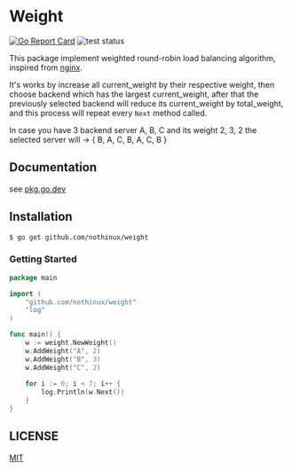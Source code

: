 # Weight
[![Go Report Card](https://goreportcard.com/badge/github.com/nothinux/weight)](https://goreportcard.com/report/github.com/nothinux/weight)  ![test status](https://github.com/nothinux/weight/actions/workflows/test.yml/badge.svg?branch=master)

This package implement weighted round-robin load balancing algorithm, inspired from [nginx](https://github.com/phusion/nginx/commit/27e94984486058d73157038f7950a0a36ecc6e35).

It's works by increase all current_weight by their respective weight, then choose backend which has the largest current_weight, after that the previously selected backend will reduce its current_weight by total_weight, and this process will repeat every `Next` method called.

In case you have 3 backend server A, B, C and its weight 2, 3, 2 the selected server will -> { B, A, C, B, A, C, B }


## Documentation
see [pkg.go.dev](https://pkg.go.dev/github.com/nothinux/weight)


## Installation

```
$ go get github.com/nothinux/weight
```

### Getting Started
``` go
package main

import (
    "github.com/nothinux/weight"
    "log"
)

func main() {
    w := weight.NewWeight()
    w.AddWeight("A", 2)
    w.AddWeight("B", 3)
    w.AddWeight("C", 2)
    
    for i := 0; i < 7; i++ {
        log.Println(w.Next())
    }
}
```

## LICENSE
[MIT](https://github.com/nothinux/weight/blob/master/LICENSE)

